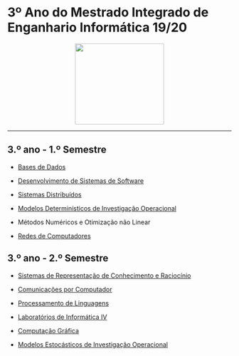 # 3º Ano do Mestrado Integrado de Enganhario Informática 19/20

<p align="center">
   <img width="200" height="182" src="https://upload.wikimedia.org/wikipedia/commons/9/93/EEUMLOGO.png">
</p>

---

## 3.º ano - 1.º Semestre

  * [Bases de Dados](https://github.com/Demorales1998/3-ano/tree/main/1%C2%BAsemestre/BD)

  * [Desenvolvimento de Sistemas de Software](https://github.com/Demorales1998/3-ano/tree/main/1%C2%BAsemestre/DSS)

  * [Sistemas Distribuídos](https://github.com/Demorales1998/3-ano/tree/main/1%C2%BAsemestre/SD)

  * [Modelos Determinísticos de Investigação Operacional](https://github.com/Demorales1998/3-ano/tree/main/1%C2%BAsemestre/MDIO)

  - Métodos Numéricos e Otimização não Linear

  * [Redes de Computadores](https://github.com/Demorales1998/3-ano/tree/main/1%C2%BAsemestre/REDES)


## 3.º ano - 2.º Semestre

  * [Sistemas de Representação de Conhecimento e Raciocínio](https://github.com/catarinamachado/SRCR)

  * [Comunicações por Computador](3/CC/)

  * [Processamento de Linguagens](3/PL)

  * [Laboratórios de Informática IV](https://github.com/catarinamachado/ACE-it---Cooking-assistant)

  * [Computação Gráfica](3/CG)

  * [Modelos Estocásticos de Investigação Operacional](3/MEIO)
